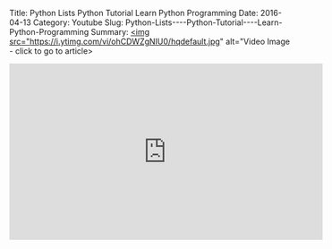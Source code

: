 Title: Python Lists    Python Tutorial    Learn Python Programming
Date: 2016-04-13
Category: Youtube
Slug: Python-Lists----Python-Tutorial----Learn-Python-Programming
Summary: <a href="/Python-Lists----Python-Tutorial----Learn-Python-Programming.html"><img src="https://i.ytimg.com/vi/ohCDWZgNIU0/hqdefault.jpg" alt="Video Image - click to go to article></a>

<iframe width="560" height="315" src="https://www.youtube.com/embed/ohCDWZgNIU0" title="YouTube video player" frameborder="0" allow="accelerometer; autoplay; clipboard-write; encrypted-media; gyroscope; picture-in-picture" allowfullscreen></iframe>

